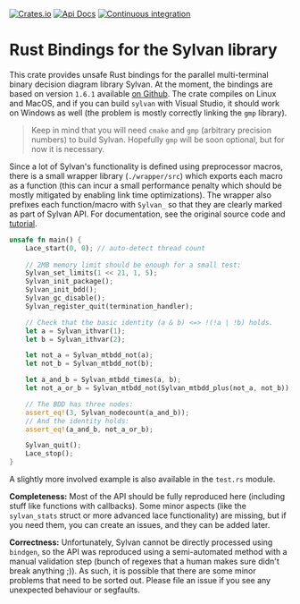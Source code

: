 [![Crates.io](https://img.shields.io/crates/v/sylvan-sys?style=flat-square)](https://crates.io/crates/sylvan-sys)
[![Api Docs](https://img.shields.io/badge/docs-api-yellowgreen?style=flat-square)](https://docs.rs/sylvan-sys/)
[![Continuous integration](https://img.shields.io/github/actions/workflow/status/daemontus/sylvan-sys/build.yml?branch=master&style=flat-square)](https://github.com/daemontus/sylvan-sys/actions?query=workflow%3Abuild)

# Rust Bindings for the Sylvan library

This crate provides unsafe Rust bindings for the parallel multi-terminal binary decision diagram library Sylvan. At the moment, the bindings are based on version `1.6.1` available [on Github](https://github.com/trolando/sylvan). The crate compiles on Linux and MacOS, and if you can build `sylvan` with Visual Studio, it should work on Windows as well (the problem is mostly correctly linking the `gmp` library).

> Keep in mind that you will need `cmake` and `gmp` (arbitrary precision numbers) to build Sylvan. Hopefully `gmp` will be soon optional, but for now it is necessary.

Since a lot of Sylvan's functionality is defined using preprocessor macros, there is a small wrapper library (`./wrapper/src`) which exports each macro as a function (this can incur a small performance penalty which should be mostly mitigated by enabling link time optimizations). The wrapper also prefixes each function/macro with `Sylvan_` so that they are clearly marked as part of Sylvan API. For documentation, see the original source code and [tutorial](https://trolando.github.io/sylvan/).

```rust
unsafe fn main() {
    Lace_start(0, 0); // auto-detect thread count
    
    // 2MB memory limit should be enough for a small test:
    Sylvan_set_limits(1 << 21, 1, 5);
    Sylvan_init_package();
    Sylvan_init_bdd();
    Sylvan_gc_disable();
    Sylvan_register_quit(termination_handler);

    // Check that the basic identity (a & b) <=> !(!a | !b) holds.
    let a = Sylvan_ithvar(1);
    let b = Sylvan_ithvar(2);

    let not_a = Sylvan_mtbdd_not(a);
    let not_b = Sylvan_mtbdd_not(b);

    let a_and_b = Sylvan_mtbdd_times(a, b);
    let not_a_or_b = Sylvan_mtbdd_not(Sylvan_mtbdd_plus(not_a, not_b));

    // The BDD has three nodes:
    assert_eq!(3, Sylvan_nodecount(a_and_b));
    // And the identity holds:
    assert_eq!(a_and_b, not_a_or_b);

    Sylvan_quit();
    Lace_stop();
}
```

A slightly more involved example is also available in the `test.rs` module.

**Completeness:** Most of the API should be fully reproduced here (including stuff like functions with callbacks). Some minor aspects (like the `sylvan_stats` struct or more advanced lace functionality) are missing, but if you need them, you can create an issues, and they can be added later.

**Correctness:** Unfortunately, Sylvan cannot be directly processed using `bindgen`, so the API was reproduced using a semi-automated method with a manual validation step (bunch of regexes that a human makes sure didn't break anything ;)). As such, it is possible that there are some minor problems that need to be sorted out. Please file an issue if you see any unexpected behaviour or segfaults.
